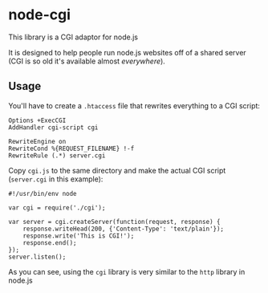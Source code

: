 # node-cgi

This library is a CGI adaptor for node.js

It is designed to help people run node.js websites off of a shared server (CGI is so old it's available almost *everywhere*).

## Usage

You'll have to create a `.htaccess` file that rewrites everything to a CGI script:

    Options +ExecCGI
    AddHandler cgi-script cgi
    
    RewriteEngine on
    RewriteCond %{REQUEST_FILENAME} !-f
    RewriteRule (.*) server.cgi

Copy `cgi.js` to the same directory and make the actual CGI script (`server.cgi` in this example):

    #!/usr/bin/env node
    
    var cgi = require('./cgi');
    
    var server = cgi.createServer(function(request, response) {
        response.writeHead(200, {'Content-Type': 'text/plain'});
        response.write('This is CGI!');
        response.end();
    });
    server.listen();

As you can see, using the `cgi` library is very similar to the `http` library in node.js
